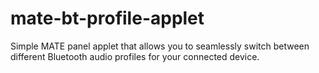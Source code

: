 # mate-bt-profile-applet
Simple MATE panel applet that allows you to seamlessly switch between different Bluetooth audio profiles for your connected device.
